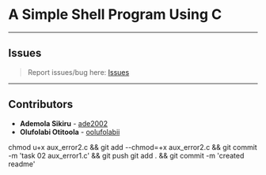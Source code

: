 # A Simple Shell Program Using C

---

## Issues

> Report issues/bug here: [Issues](https://github.com/oolufolabii/simple_shell/issues)

---

## Contributors

+ **Ademola Sikiru** - [ade2002](https://github.com/Ade2002/)
+ **Olufolabi Otitoola** - [oolufolabii](github.com/oolufolabii/)


chmod u+x aux_error2.c && git add --chmod=+x aux_error2.c && git commit -m 'task 02 aux_error1.c' && git push
git add . && git commit -m 'created readme'
